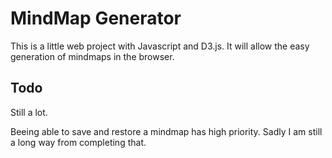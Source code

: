 # MindMap Generator

This is a little web project with Javascript and D3.js. It will allow the easy generation of mindmaps in the browser.

## Todo

Still a lot.

Beeing able to save and restore a mindmap has high priority. Sadly I am still a long way from completing that.
